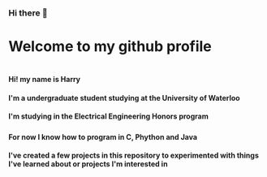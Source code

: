 ### Hi there 👋

<h1>Welcome to my github profile<h1>
<h4>Hi! my name is Harry<h4>
<h4>I'm a undergraduate student studying at the University of Waterloo<h4>
<h4>I'm studying in the Electrical Engineering Honors program<h5>
<h4>For now I know how to program in C, Phython and Java<h4>
<p>I've created a few projects in this repository to experimented with things I've learned about or projects I'm interested in</p>

